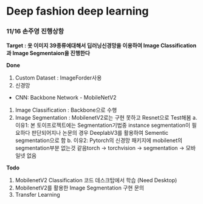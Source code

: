 # Deep fashion deep learning


### 11/16 손주영 진행상항
**Target : 옷 이미지 39종류에대해서 딥러닝신경망을 이용하여 Image Classification과 Image Segmentaion을 진행한다**

**Done**
1. Custom Dataset : ImageForder사용
2. 신경망 
  - CNN: Backbone Network - MobileNetV2
  1) Image Classification : Backbone으로 수행
  2) Image Segmentation : MobilenetV2로는 구현 못하고 Resnet으로 Test해봄
    a. 이유1: 본 토이프로젝트에는 Segmentation기법중 instance segmentation이 필요하다 판단되어지나 논문의 경우 DeeplabV3를 활용하여 Sementic segmentation으로 함
    b. 이유2: Pytorch의 신경망 패키지에 mobilenet의 segmentation부분 없는것 같음torch -> torchvision -> segmentation -> 모바일넷 없음


**Todo**
1. MobilenetV2 Classification 코드 데스크탑에서 학습 (Need Desktop)
2. MobilenetV2를 활용한 Image Segmentation 구현 문의
3. Transfer Learning
